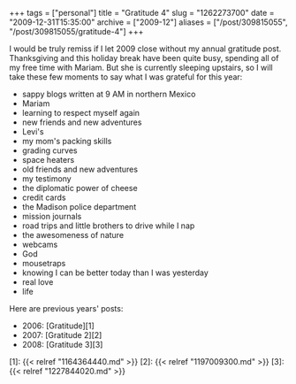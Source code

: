 +++
tags = ["personal"]
title = "Gratitude 4"
slug = "1262273700"
date = "2009-12-31T15:35:00"
archive = ["2009-12"]
aliases = ["/post/309815055", "/post/309815055/gratitude-4"]
+++

I would be truly remiss if I let 2009 close without my annual gratitude
post. Thanksgiving and this holiday break have been quite busy, spending
all of my free time with Mariam.  But she is currently sleeping upstairs,
so I will take these few moments to say what I was grateful for this year:  

- sappy blogs written at 9 AM in northern Mexico  
- Mariam
- learning to respect myself again
- new friends and new adventures
- Levi's
- my mom's packing skills
- grading curves
- space heaters
- old friends and new adventures
- my testimony
- the diplomatic power of cheese
- credit cards
- the Madison police department
- mission journals
- road trips and little brothers to drive while I nap
- the awesomeness of nature    
- webcams
- God
- mousetraps
- knowing I can be better today than I was yesterday
- real love
- life   

Here are previous years' posts:  
 
- 2006: [Gratitude][1]
- 2007: [Gratitude 2][2]
- 2008: [Gratitude 3][3]

[1]: {{< relref "1164364440.md" >}}
[2]: {{< relref "1197009300.md" >}}
[3]: {{< relref "1227844020.md" >}}

